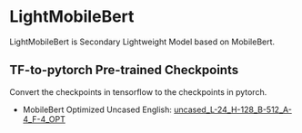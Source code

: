# LightMobileBert
LightMobileBert is Secondary Lightweight Model based on MobileBert.

## TF-to-pytorch Pre-trained Checkpoints
Convert the checkpoints in tensorflow to the checkpoints in pytorch.<br>

* MobileBert Optimized Uncased English: [uncased_L-24_H-128_B-512_A-4_F-4_OPT](https://storage.googleapis.com/cloud-tpu-checkpoints/mobilebert/uncased_L-24_H-128_B-512_A-4_F-4_OPT.tar.gz)
